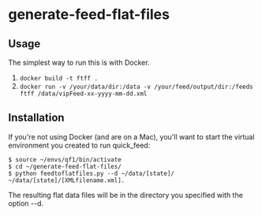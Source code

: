generate-feed-flat-files
========================

## Usage
The simplest way to run this is with Docker.

1. `docker build -t ftff .`
1. `docker run -v /your/data/dir:/data -v /your/feed/output/dir:/feeds ftff /data/vipFeed-xx-yyyy-mm-dd.xml`

## Installation

If you're not using Docker (and are on a Mac), you'll want to start the virtual environment you created to run quick_feed: 

	$ source ~/envs/qf1/bin/activate
	$ cd ~/generate-feed-flat-files/
	$ python feedtoflatfiles.py --d ~/data/[state]/ ~/data/[state]/[XMLfilename.xml]. 
	
The resulting flat data files will be in the directory you specified with the option --d.